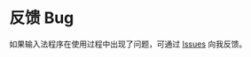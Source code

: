 # 反馈 Bug

如果输入法程序在使用过程中出现了问题，可通过 [Issues] 向我反馈。

[Issues]: https://github.com/aj-ash/ConL-IME/issues
